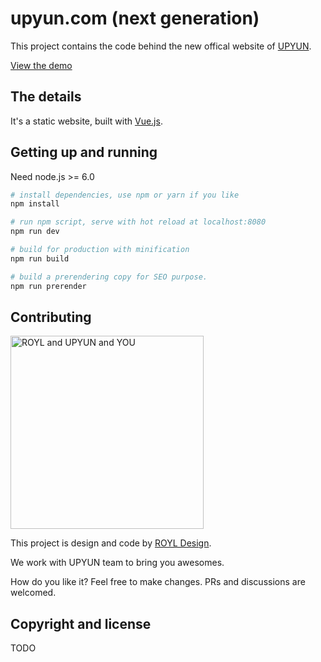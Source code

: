 # upyun.com (next generation)

This project contains the code behind the new offical website of [UPYUN](https://www.upyun.com).

[View the demo](http://upyun.royl.design/)

## The details

It's a static website, built with [Vue.js](https://vuejs.org/).

## Getting up and running

Need node.js >= 6.0

``` bash
# install dependencies, use npm or yarn if you like
npm install

# run npm script, serve with hot reload at localhost:8080
npm run dev

# build for production with minification
npm run build

# build a prerendering copy for SEO purpose.
npm run prerender
```

## Contributing

<img width="309" src="https://rawgit.com/nemoalex/upyun.com/master/you.png" alt="ROYL and UPYUN and YOU">

This project is design and code by [ROYL Design](http://royldesign.com/).

We work with UPYUN team to bring you awesomes.

How do you like it? Feel free to make changes. PRs and discussions are welcomed.

## Copyright and license

TODO
